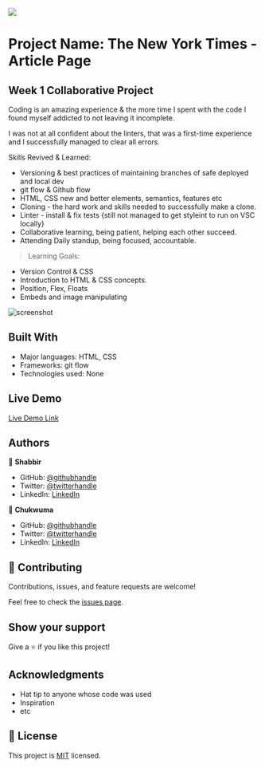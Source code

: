 ![](https://img.shields.io/badge/Microverse-blueviolet)

# Project Name: The New York Times - Article Page

## Week 1 Collaborative Project

Coding is an amazing experience & the more time I spent with the code I found myself addicted to not leaving it incomplete.

I was not at all confident about the linters, that was a first-time experience and I successfully managed to clear all errors.

Skills Revived & Learned:

- Versioning & best practices of maintaining branches of safe deployed and local dev
- git flow & Github flow
- HTML, CSS new and better elements, semantics, features etc
- Cloning - the hard work and skills needed to successfully make a clone.
- Linter - install & fix tests {still not managed to get styleint to run on VSC locally}
- Collaborative learning, being patient, helping each other succeed.
- Attending Daily standup, being focused, accountable.

> Learning Goals:

- Version Control & CSS
- Introduction to HTML & CSS concepts.
- Position, Flex, Floats
- Embeds and image manipulating

![screenshot](./assets/The-New-York-Times.png)

## Built With

- Major languages: HTML, CSS
- Frameworks: git flow
- Technologies used: None

## Live Demo

[Live Demo Link](https://smy5152.github.io/microverse/)

## Authors

👤 **Shabbir**

- GitHub: [@githubhandle](https://github.com/smy5152)
- Twitter: [@twitterhandle](https://twitter.com/smymisr)
- LinkedIn: [LinkedIn](https://linkedin.com/shabbirmyamani)

👤 **Chukwuma**

- GitHub: [@githubhandle](https://github.com/ccobasi)
- Twitter: [@twitterhandle](https://twitter.com/@oobasichux)
- LinkedIn: [LinkedIn](https://linkedin.com/chukwuma-obasi-532b84188)

## 🤝 Contributing

Contributions, issues, and feature requests are welcome!

Feel free to check the [issues page](issues/).

## Show your support

Give a ⭐️ if you like this project!

## Acknowledgments

- Hat tip to anyone whose code was used
- Inspiration
- etc

## 📝 License

This project is [MIT](lic.url) licensed.
